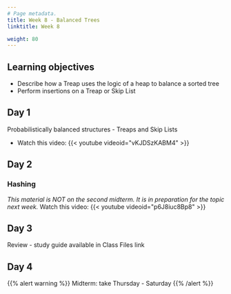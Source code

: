 ```yaml
---
# Page metadata.
title: Week 8 - Balanced Trees
linktitle: Week 8

weight: 80
---
```


## Learning objectives

* Describe how a Treap uses the logic of a heap to balance a sorted tree
* Perform insertions on a Treap or Skip List

## Day 1

Probabilistically balanced structures - Treaps and Skip Lists

* Watch this video:
{{< youtube videoid="vKJDSzKABM4" >}}

## Day 2

### Hashing

*This material is NOT on the second midterm. It is in preparation for the topic next week.*
Watch this video:
{{< youtube videoid="p6J8iuc8Bp8" >}}

## Day 3

Review - study guide available in Class Files link

## Day 4

{{% alert warning %}}
Midterm: take Thursday - Saturday
{{% /alert %}}